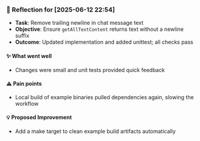 ### :book: Reflection for [2025-06-12 22:54]
  - **Task**: Remove trailing newline in chat message text
  - **Objective**: Ensure `getAllTextContent` returns text without a newline suffix
  - **Outcome**: Updated implementation and added unittest; all checks pass

#### :sparkles: What went well
  - Changes were small and unit tests provided quick feedback

#### :warning: Pain points
  - Local build of example binaries pulled dependencies again, slowing the workflow

#### :bulb: Proposed Improvement
  - Add a make target to clean example build artifacts automatically
